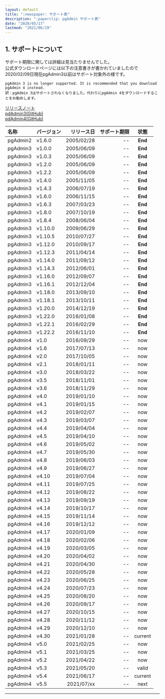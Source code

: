 ```yaml
---
layout: default
title: ":newspaper: サポート表"
description: ":paperclip: pgAdmin サポート表"
date: "2020/05/17"
lastmod: "2021/06/19"
---
```


## 1. サポートについて

サポート期限に関しては詳細は見当たりませんでした。  
公式ダウンロードページには以下の注意書きが書かれていましたので2020/02/09日現在pgAdmin3以前はサポート対象外の様です。  

    pgAdmin 3 is no longer supported. It is recommended that you download pgAdmin 4 instead.
    訳：pgAdmin 3はサポートされなくなりました。代わりにpgAdmin 4をダウンロードすることをお勧めします。

[リリースノート](https://www.pgadmin.org/docs/pgadmin4/development/release_notes.html)  
[pdAdmin3(GitHub)](https://github.com/postgres/pgadmin3)  
[pdAdmin4(GitHub)](https://github.com/postgres/pgadmin4)  

| 名称       | バージョン   |      リリース日 | サポート期限 |    状態   |
| :------- | :------ | ---------: | -----: | :-----: |
| pgAdmin2 | v1.6.0  | 2005/02/28 |     -- | **End** |
| pgAdmin3 | v1.0.0  | 2005/06/09 |     -- | **End** |
| pgAdmin3 | v1.0.3  | 2005/06/09 |     -- | **End** |
| pgAdmin3 | v1.2.0  | 2005/06/09 |     -- | **End** |
| pgAdmin3 | v1.2.2  | 2005/06/09 |     -- | **End** |
| pgAdmin3 | v1.4.0  | 2005/11/05 |     -- | **End** |
| pgAdmin3 | v1.4.3  | 2006/07/19 |     -- | **End** |
| pgAdmin3 | v1.6.0  | 2006/11/15 |     -- | **End** |
| pgAdmin3 | v1.6.3  | 2007/03/23 |     -- | **End** |
| pgAdmin3 | v1.8.0  | 2007/10/19 |     -- | **End** |
| pgAdmin3 | v1.8.4  | 2008/06/04 |     -- | **End** |
| pgAdmin3 | v1.10.0 | 2009/06/29 |     -- | **End** |
| pgAdmin3 | v1.10.5 | 2010/07/27 |     -- | **End** |
| pgAdmin3 | v1.12.0 | 2010/09/17 |     -- | **End** |
| pgAdmin3 | v1.12.3 | 2011/04/14 |     -- | **End** |
| pgAdmin3 | v1.14.0 | 2011/09/12 |     -- | **End** |
| pgAdmin3 | v1.14.3 | 2012/06/01 |     -- | **End** |
| pgAdmin3 | v1.16.0 | 2012/09/07 |     -- | **End** |
| pgAdmin3 | v1.16.1 | 2012/12/04 |     -- | **End** |
| pgAdmin3 | v1.18.0 | 2013/09/10 |     -- | **End** |
| pgAdmin3 | v1.18.1 | 2013/10/11 |     -- | **End** |
| pgAdmin3 | v1.20.0 | 2014/12/19 |     -- | **End** |
| pgAdmin3 | v1.22.0 | 2016/01/08 |     -- | **End** |
| pgAdmin3 | v1.22.1 | 2016/02/29 |     -- | **End** |
| pgAdmin3 | v1.22.2 | 2016/11/10 |     -- | **End** |
| pgAdmin4 | v1.0    | 2016/09/29 |     -- |   now   |
| pgAdmin4 | v1.6    | 2017/07/13 |     -- |   now   |
| pgAdmin4 | v2.0    | 2017/10/05 |     -- |   now   |
| pgAdmin4 | v2.1    | 2018/01/11 |     -- |   now   |
| pgAdmin4 | v3.0    | 2018/03/22 |     -- |   now   |
| pgAdmin4 | v3.5    | 2018/11/01 |     -- |   now   |
| pgAdmin4 | v3.6    | 2018/11/29 |     -- |   now   |
| pgAdmin4 | v4.0    | 2019/01/10 |     -- |   now   |
| pgAdmin4 | v4.1    | 2019/01/15 |     -- |   now   |
| pgAdmin4 | v4.2    | 2019/02/07 |     -- |   now   |
| pgAdmin4 | v4.3    | 2019/03/07 |     -- |   now   |
| pgAdmin4 | v4.4    | 2019/04/04 |     -- |   now   |
| pgAdmin4 | v4.5    | 2019/04/10 |     -- |   now   |
| pgAdmin4 | v4.6    | 2019/05/02 |     -- |   now   |
| pgAdmin4 | v4.7    | 2019/05/30 |     -- |   now   |
| pgAdmin4 | v4.8    | 2019/06/03 |     -- |   now   |
| pgAdmin4 | v4.9    | 2019/06/27 |     -- |   now   |
| pgAdmin4 | v4.10   | 2019/07/04 |     -- |   now   |
| pgAdmin4 | v4.11   | 2019/07/25 |     -- |   now   |
| pgAdmin4 | v4.12   | 2019/08/22 |     -- |   now   |
| pgAdmin4 | v4.13   | 2019/09/19 |     -- |   now   |
| pgAdmin4 | v4.14   | 2019/10/17 |     -- |   now   |
| pgAdmin4 | v4.15   | 2019/11/14 |     -- |   now   |
| pgAdmin4 | v4.16   | 2019/12/12 |     -- |   now   |
| pgAdmin4 | v4.17   | 2020/01/09 |     -- |   now   |
| pgAdmin4 | v4.18   | 2020/02/06 |     -- |   now   |
| pgAdmin4 | v4.19   | 2020/03/05 |     -- |   now   |
| pgAdmin4 | v4.20   | 2020/04/02 |     -- |   now   |
| pgAdmin4 | v4.21   | 2020/04/30 |     -- |   now   |
| pgAdmin4 | v4.22   | 2020/05/28 |     -- |   now   |
| pgAdmin4 | v4.23   | 2020/06/25 |     -- |   now   |
| pgAdmin4 | v4.24   | 2020/07/23 |     -- |   now   |
| pgAdmin4 | v4.25   | 2020/08/20 |     -- |   now   |
| pgAdmin4 | v4.26   | 2020/09/17 |     -- |   now   |
| pgAdmin4 | v4.27   | 2020/10/15 |     -- |   now   |
| pgAdmin4 | v4.28   | 2020/11/12 |     -- |   now   |
| pgAdmin4 | v4.29   | 2020/12/10 |     -- |   now   |
| pgAdmin4 | v4.30   | 2021/01/28 |     -- | current |
| pgAdmin4 | v5.0    | 2021/02/25 |     -- |   now   |
| pgAdmin4 | v5.1    | 2021/03/25 |     -- |   now   |
| pgAdmin4 | v5.2    | 2021/04/22 |     -- |   now   |
| pgAdmin4 | v5.3    | 2021/05/20 |     -- |  valid  |
| pgAdmin4 | v5.4    | 2021/06/17 |     -- | current |
| pgAdmin4 | v5.5    | 2021/07/xx |     -- |   next  |

* * *
